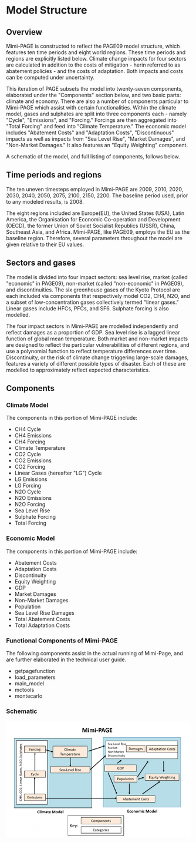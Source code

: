 # Model Structure

## Overview

Mimi-PAGE is constructed to reflect the PAGE09 model structure, which features ten time periods and eight world regions. These time periods and regions are explicitly listed below. Climate change impacts for four sectors are calculated in addition to the costs of mitigation - herin referred to as abatement policies - and the costs of adaptation. Both impacts and costs can be computed under uncertainty.

This iteration of PAGE subsets the model into twenty-seven components, elaborated under the "Components" section below, and two basic parts: climate and economy. There are also a number of components particular to Mimi-PAGE which assist with certain functionalities. Within the climate model, gases and sulphates are split into three components each - namely "Cycle", "Emissions", and "Forcing." Forcings are then aggregated into "Total Forcing" and feed into "Climate Temperature." The economic model includes "Abatement Costs" and "Adaptation Costs", "Discontinuous"  impacts as well as impacts from "Sea Level Rise", "Market Damages", and "Non-Market Damages." It also features an "Equity Weighting" component.

A schematic of the model, and full listing of components, follows below.

## Time periods and regions

The ten uneven timesteps employed in Mimi-PAGE are 2009, 2010, 2020, 2030, 2040, 2050, 2075, 2100, 2150, 2200. The baseline period used, prior to any modeled results, is 2008.

The eight regions included are Europe(EU), the United States (USA), Latin America, the Organisation for Economic Co-operation and Development (OECD), the former Union of Soviet Socialist Republics (USSR), China, Southeast Asia, and Africa. Mimi-PAGE, like PAGE09, employs the EU as the baseline region. Therefore, several parameters throughout the model are given relative to their EU values.

## Sectors and gases

The model is divided into four impact sectors: sea level rise, market (called "economic" in PAGE09), non-market (called "non-economic" in PAGE09), and discontinuities. The six greenhouse gases of the Kyoto Protocol are each included via components that respectively model CO2, CH4, N2O, and a subset of low-concentration gases collectively termed "linear gases." Linear gases include HFCs, PFCs, and SF6. Sulphate forcing is also modelled.

The four impact sectors in Mimi-PAGE are modelled independently and reflect damages as a proportion of GDP. Sea level rise is a lagged linear function of global mean temperature. Both market and non-market impacts are designed to reflect the particular vulnerabilities of different regions, and use a polynomial function to reflect temperature differences over time. Discontinuity, or the risk of climate change triggering large-scale damages, features a variety of different possible types of disaster. Each of these are modelled to approximately reflect expected characteristics.

## Components

### Climate Model

The components in this portion of Mimi-PAGE include:
- CH4 Cycle
- CH4 Emissions
- CH4 Forcing
- Climate Temperature
- CO2 Cycle
- CO2 Emissions
- CO2 Forcing
- Linear Gases (hereafter "LG") Cycle
- LG Emissions
- LG Forcing
- N2O Cycle
- N2O Emissions
- N2O Forcing
- Sea Level Rise
- Sulphate Forcing
- Total Forcing

### Economic Model

The components in this portion of Mimi-PAGE include:
- Abatement Costs
- Adaptation Costs
- Discontinuity
- Equity Weighting
- GDP
- Market Damages
- Non-Market Damages
- Population
- Sea Level Rise Damages
- Total Abatement Costs
- Total Adaptation Costs

### Functional Components of Mimi-PAGE

The following components assist in the actual running of Mimi-Page, and are further elaborated in the technical user guide.
- getpagefunction
- load_parameters
- main_model
- mctools
- montecarlo

### Schematic

![page-image](PAGE-image.png)
